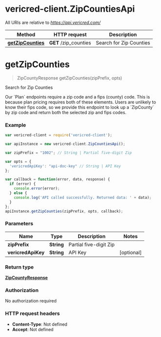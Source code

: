 # vericred-client.ZipCountiesApi

All URIs are relative to *https://api.vericred.com/*

Method | HTTP request | Description
------------- | ------------- | -------------
[**getZipCounties**](ZipCountiesApi.md#getZipCounties) | **GET** /zip_counties | Search for Zip Counties


<a name="getZipCounties"></a>
# **getZipCounties**
> ZipCountyResponse getZipCounties(zipPrefix, opts)

Search for Zip Counties

Our &#x60;Plan&#x60; endpoints require a zip code and a fips (county) code.  This is because plan pricing requires both of these elements.  Users are unlikely to know their fips code, so we provide this endpoint to look up a &#x60;ZipCounty&#x60; by zip code and return both the selected zip and fips codes.

### Example
```javascript
var vericred-client = require('vericred-client');

var apiInstance = new vericred-client.ZipCountiesApi();

var zipPrefix = "1002"; // String | Partial five-digit Zip

var opts = { 
  'vericredApiKey': "api-doc-key" // String | API Key
};

var callback = function(error, data, response) {
  if (error) {
    console.error(error);
  } else {
    console.log('API called successfully. Returned data: ' + data);
  }
};
apiInstance.getZipCounties(zipPrefix, opts, callback);
```

### Parameters

Name | Type | Description  | Notes
------------- | ------------- | ------------- | -------------
 **zipPrefix** | **String**| Partial five-digit Zip | 
 **vericredApiKey** | **String**| API Key | [optional] 

### Return type

[**ZipCountyResponse**](ZipCountyResponse.md)

### Authorization

No authorization required

### HTTP request headers

 - **Content-Type**: Not defined
 - **Accept**: Not defined

